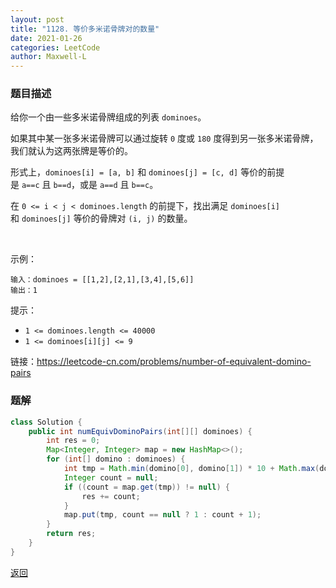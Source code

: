 ```yaml
---
layout: post
title: "1128. 等价多米诺骨牌对的数量"
date: 2021-01-26
categories: LeetCode
author: Maxwell-L
---
```


### **题目描述**
给你一个由一些多米诺骨牌组成的列表 `dominoes`。

如果其中某一张多米诺骨牌可以通过旋转 `0` 度或 `180` 度得到另一张多米诺骨牌，我们就认为这两张牌是等价的。

形式上，`dominoes[i] = [a, b]` 和 `dominoes[j] = [c, d]` 等价的前提是 `a==c` 且 `b==d`，或是 `a==d` 且 `b==c`。

在 `0 <= i < j < dominoes.length` 的前提下，找出满足 `dominoes[i]` 和 `dominoes[j]` 等价的骨牌对 `(i, j)` 的数量。

 

示例：
```
输入：dominoes = [[1,2],[2,1],[3,4],[5,6]]
输出：1 
```

提示：
* `1 <= dominoes.length <= 40000`
* `1 <= dominoes[i][j] <= 9`


链接：https://leetcode-cn.com/problems/number-of-equivalent-domino-pairs


### **题解**
``` java
class Solution {
    public int numEquivDominoPairs(int[][] dominoes) {
        int res = 0;
        Map<Integer, Integer> map = new HashMap<>();
        for (int[] domino : dominoes) {
            int tmp = Math.min(domino[0], domino[1]) * 10 + Math.max(domino[0], domino[1]);
            Integer count = null;
            if ((count = map.get(tmp)) != null) {
                res += count;
            }
            map.put(tmp, count == null ? 1 : count + 1);
        }
        return res;
    }
}
```



[返回](https://maxwell-blog.cn/leetcode/2020/10/08/leetcode.html)
